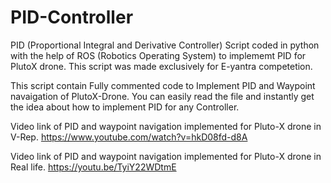 # PID-Controller
PID (Proportional Integral and Derivative Controller) Script coded in python with the help of ROS (Robotics Operating System) to implememt PID for PlutoX drone. This script was made exclusively for E-yantra competetion.

This script contain Fully commented code to Implement PID and Waypoint navaigation of PlutoX-Drone.
You can easily read the file and instantly get the idea about how to implement PID for any Controller.

Video link of PID and waypoint navigation implemented for Pluto-X drone in V-Rep.
https://www.youtube.com/watch?v=hkD08fd-d8A

Video link of PID and waypoint navigation implemented for Pluto-X drone in Real life.
https://youtu.be/TyiY22WDtmE
